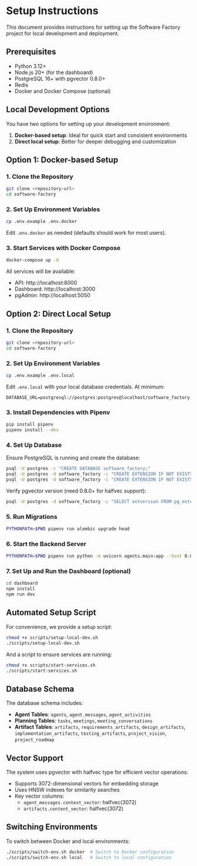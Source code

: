 # Setup Instructions

This document provides instructions for setting up the Software Factory project for local development and deployment.

## Prerequisites

- Python 3.12+
- Node.js 20+ (for the dashboard)
- PostgreSQL 16+ with pgvector 0.8.0+
- Redis
- Docker and Docker Compose (optional)

## Local Development Options

You have two options for setting up your development environment:

1. **Docker-based setup**: Ideal for quick start and consistent environments
2. **Direct local setup**: Better for deeper debugging and customization

## Option 1: Docker-based Setup

### 1. Clone the Repository

```bash
git clone <repository-url>
cd software-factory
```

### 2. Set Up Environment Variables

```bash
cp .env.example .env.docker
```

Edit `.env.docker` as needed (defaults should work for most users).

### 3. Start Services with Docker Compose

```bash
docker-compose up -d
```

All services will be available:

- API: http://localhost:8000
- Dashboard: http://localhost:3000
- pgAdmin: http://localhost:5050

## Option 2: Direct Local Setup

### 1. Clone the Repository

```bash
git clone <repository-url>
cd software-factory
```

### 2. Set Up Environment Variables

```bash
cp .env.example .env.local
```

Edit `.env.local` with your local database credentials. At minimum:

```
DATABASE_URL=postgresql://postgres:postgres@localhost/software_factory
```

### 3. Install Dependencies with Pipenv

```bash
pip install pipenv
pipenv install --dev
```

### 4. Set Up Database

Ensure PostgreSQL is running and create the database:

```bash
psql -U postgres -c "CREATE DATABASE software_factory;"
psql -U postgres -d software_factory -c "CREATE EXTENSION IF NOT EXISTS \"uuid-ossp\";"
psql -U postgres -d software_factory -c "CREATE EXTENSION IF NOT EXISTS \"pgvector\";"
```

Verify pgvector version (need 0.8.0+ for halfvec support):

```bash
psql -U postgres -d software_factory -c "SELECT extversion FROM pg_extension WHERE extname = 'vector';"
```

### 5. Run Migrations

```bash
PYTHONPATH=$PWD pipenv run alembic upgrade head
```

### 6. Start the Backend Server

```bash
PYTHONPATH=$PWD pipenv run python -m uvicorn agents.main:app --host 0.0.0.0 --port 8000 --reload
```

### 7. Set Up and Run the Dashboard (optional)

```bash
cd dashboard
npm install
npm run dev
```

## Automated Setup Script

For convenience, we provide a setup script:

```bash
chmod +x scripts/setup-local-dev.sh
./scripts/setup-local-dev.sh
```

And a script to ensure services are running:

```bash
chmod +x scripts/start-services.sh
./scripts/start-services.sh
```

## Database Schema

The database schema includes:

- **Agent Tables**: `agents`, `agent_messages`, `agent_activities`
- **Planning Tables**: `tasks`, `meetings`, `meeting_conversations`
- **Artifact Tables**: `artifacts`, `requirements_artifacts`, `design_artifacts`, `implementation_artifacts`, `testing_artifacts`, `project_vision`, `project_roadmap`

## Vector Support

The system uses pgvector with halfvec type for efficient vector operations:

- Supports 3072-dimensional vectors for embedding storage
- Uses HNSW indexes for similarity searches
- Key vector columns:
  - `agent_messages.context_vector`: halfvec(3072)
  - `artifacts.content_vector`: halfvec(3072)

## Switching Environments

To switch between Docker and local environments:

```bash
./scripts/switch-env.sh docker  # Switch to Docker configuration
./scripts/switch-env.sh local   # Switch to local configuration
```
